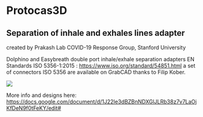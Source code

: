 # Protocas3D
## Separation of inhale and exhales lines adapter
created by Prakash Lab COVID-19 Response Group, Stanford University

Dolphino and Easybreath double port inhale/exhale separation adapters EN Standards ISO 5356-1:2015 : https://www.iso.org/standard/54851.html a set of connectors ISO 5356 are available on GrabCAD thanks to Filip Kober.

![](https://docs.google.com/document/d/1J22le3dBZBnNDXGlJLRb38z7v7LaOjKfDeN9f0tFeKY/edit#)

More info and designs here: https://docs.google.com/document/d/1J22le3dBZBnNDXGlJLRb38z7v7LaOjKfDeN9f0tFeKY/edit#
